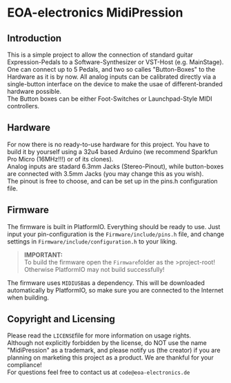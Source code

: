 # EOA-electronics MidiPression

## Introduction
This is a simple project to allow the connection of standard guitar Expression-Pedals to a Software-Synthesizer or VST-Host (e.g. MainStage).  
One can connect up to 5 Pedals, and two so calles "Button-Boxes" to the Hardware as it is by now.
All analog inputs can be calibrated directly via a single-button interface on the device to make the usae of different-branded hardware possible.  
The Button boxes can be either Foot-Switches or Launchpad-Style MIDI controllers.

## Hardware
For now there is no ready-to-use hardware for this project. You have to build it by yourself using a 32u4 based Arduino (we recommend Sparkfun Pro Micro (16MHz!!!) or of its clones).  
Analog inputs are stadard 6.3mm Jacks (Stereo-Pinout), while button-boxes are connected with 3.5mm Jacks (you may change this as you wish).  
The pinout is free to choose, and can be set up in the pins.h configuration file.

## Firmware
The firmware is built in PlatformIO. Everything should be ready to use. Just input your pin-configuration is the `Firmware/include/pins.h` file, and change settings in `Firmware/include/configuration.h` to your liking.  
>**IMPORTANT:**  
To build the firmware open the `Firmware`folder as the >project-root! Otherwise PlatformIO may not build successfully!  

The firmware uses `MIDIUSB`as a dependency. This will be downloaded automatically by PlatformIO, so make sure you are connected to the Internet when building.

## Copyright and Licensing
Please read the `LICENSE`file for more information on usage rights.  
Although not explicitly forbidden by the license, do NOT use the name "MidiPression" as a trademark, and please notify us (the creator) if you are planning on marketing this project as a product. We are thankful for your compliance!  
For questions feel free to contact us at `code@eoa-electronics.de`
